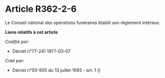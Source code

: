 # Article R362-2-6

Le Conseil national des opérations funéraires établit son règlement intérieur.

**Liens relatifs à cet article**

_Codifié par_:

  - Décret n°77-241 1977-03-07

_Créé par_:

  - Décret n°93-905 du 13 juillet 1993 - art. 1 ()

